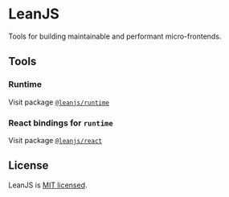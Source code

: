 # LeanJS

Tools for building maintainable and performant micro-frontends.

## Tools

### Runtime

Visit package [`@leanjs/runtime`](packages/runtime.md)

### React bindings for `runtime`

Visit package [`@leanjs/react`](packages/react.md)

## License

LeanJS is [MIT licensed](./LICENSE).
